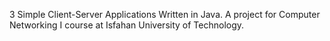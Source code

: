 3 Simple Client-Server Applications Written in Java.
A project for Computer Networking I course at Isfahan University of Technology.